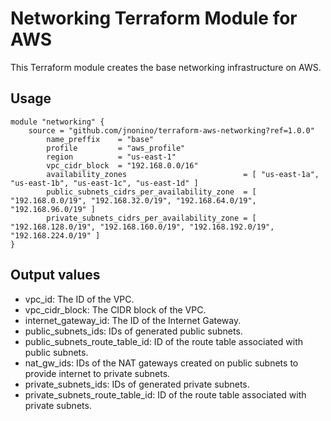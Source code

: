 # Networking Terraform Module for AWS #

This Terraform module creates the base networking infrastructure on AWS.

## Usage
 
	module "networking" {
		source = "github.com/jnonino/terraform-aws-networking?ref=1.0.0"
        	name_preffix    = "base"
        	profile         = "aws_profile"
        	region          = "us-east-1"
        	vpc_cidr_block  = "192.168.0.0/16"
        	availability_zones                          = [ "us-east-1a", "us-east-1b", "us-east-1c", "us-east-1d" ]
        	public_subnets_cidrs_per_availability_zone  = [ "192.168.0.0/19", "192.168.32.0/19", "192.168.64.0/19", "192.168.96.0/19" ]
        	private_subnets_cidrs_per_availability_zone = [ "192.168.128.0/19", "192.168.160.0/19", "192.168.192.0/19", "192.168.224.0/19" ]
	}

## Output values

* vpc_id: The ID of the VPC.
* vpc_cidr_block: The CIDR block of the VPC.
* internet_gateway_id: The ID of the Internet Gateway.
* public_subnets_ids: IDs of generated public subnets.
* public_subnets_route_table_id: ID of the route table associated with public subnets.
* nat_gw_ids: IDs of the NAT gateways created on public subnets to provide internet to private subnets.
* private_subnets_ids: IDs of generated private subnets.
* private_subnets_route_table_id: ID of the route table associated with private subnets.
